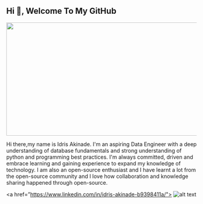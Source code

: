## Hi 👋, Welcome To My GitHub

<img src="https://media.giphy.com/media/xT4uQF7h39mlsF5czK/giphy.gif" width="100000" height="300" />


Hi there,my name is Idris Akinade. I'm an aspiring Data Engineer with  a deep understanding of database fundamentals and strong understanding of python and programming best practices. I'm always committed, driven and embrace learning and gaining experience to expand my knowledge of technology.
I am also an open-source enthusiast and I have learnt a lot from the open-source community and I love how collaboration and knowledge sharing happened through open-source.



<a href=”https://www.linkedin.com/in/idris-akinade-b9398411a/"> ![alt text](https://img.shields.io/badge/-LinkedIn-0e76a8?style=plastic&logo=linkedIn)</a>


